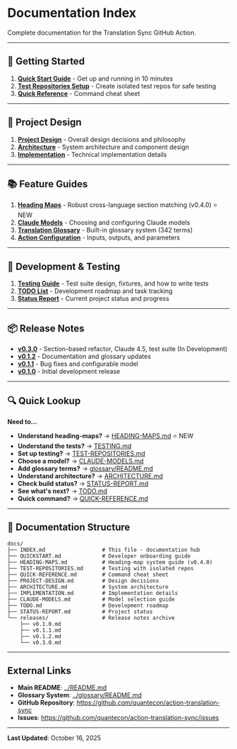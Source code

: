 # Documentation Index

Complete documentation for the Translation Sync GitHub Action.

---

## 🚀 Getting Started

1. **[Quick Start Guide](QUICKSTART.md)** - Get up and running in 10 minutes
2. **[Test Repositories Setup](TEST-REPOSITORIES.md)** - Create isolated test repos for safe testing
3. **[Quick Reference](QUICK-REFERENCE.md)** - Command cheat sheet

---

## 📐 Project Design

1. **[Project Design](PROJECT-DESIGN.md)** - Overall design decisions and philosophy
2. **[Architecture](ARCHITECTURE.md)** - System architecture and component design
3. **[Implementation](IMPLEMENTATION.md)** - Technical implementation details

---

## 📚 Feature Guides

1. **[Heading Maps](HEADING-MAPS.md)** - Robust cross-language section matching (v0.4.0) ⭐ NEW
2. **[Claude Models](CLAUDE-MODELS.md)** - Choosing and configuring Claude models
3. **[Translation Glossary](../glossary/README.md)** - Built-in glossary system (342 terms)
4. **[Action Configuration](../README.md#inputs)** - Inputs, outputs, and parameters

---

## 🧪 Development & Testing

1. **[Testing Guide](TESTING.md)** - Test suite design, fixtures, and how to write tests
2. **[TODO List](TODO.md)** - Development roadmap and task tracking
3. **[Status Report](STATUS-REPORT.md)** - Current project status and progress

---

## 📦 Release Notes

- **[v0.3.0](releases/v0.3.0.md)** - Section-based refactor, Claude 4.5, test suite (In Development)
- **[v0.1.2](releases/v0.1.2.md)** - Documentation and glossary updates
- **[v0.1.1](releases/v0.1.1.md)** - Bug fixes and configurable model
- **[v0.1.0](releases/v0.1.0.md)** - Initial development release

---

## 🔍 Quick Lookup

**Need to...**

- **Understand heading-maps?** → [HEADING-MAPS.md](HEADING-MAPS.md) ⭐ NEW
- **Understand the tests?** → [TESTING.md](TESTING.md)
- **Set up testing?** → [TEST-REPOSITORIES.md](TEST-REPOSITORIES.md)
- **Choose a model?** → [CLAUDE-MODELS.md](CLAUDE-MODELS.md)
- **Add glossary terms?** → [glossary/README.md](../glossary/README.md)
- **Understand architecture?** → [ARCHITECTURE.md](ARCHITECTURE.md)
- **Check build status?** → [STATUS-REPORT.md](STATUS-REPORT.md)
- **See what's next?** → [TODO.md](TODO.md)
- **Quick command?** → [QUICK-REFERENCE.md](QUICK-REFERENCE.md)

---

## 📂 Documentation Structure

```
docs/
├── INDEX.md                  # This file - documentation hub
├── QUICKSTART.md             # Developer onboarding guide
├── HEADING-MAPS.md           # Heading-map system guide (v0.4.0)
├── TEST-REPOSITORIES.md      # Testing with isolated repos
├── QUICK-REFERENCE.md        # Command cheat sheet
├── PROJECT-DESIGN.md         # Design decisions
├── ARCHITECTURE.md           # System architecture
├── IMPLEMENTATION.md         # Implementation details
├── CLAUDE-MODELS.md          # Model selection guide
├── TODO.md                   # Development roadmap
├── STATUS-REPORT.md          # Project status
└── releases/                 # Release notes archive
    ├── v0.1.0.md
    ├── v0.1.1.md
    ├── v0.1.2.md
    └── v0.3.0.md
```

---

## External Links

- **Main README**: [../README.md](../README.md)
- **Glossary System**: [../glossary/README.md](../glossary/README.md)
- **GitHub Repository**: https://github.com/quantecon/action-translation-sync
- **Issues**: https://github.com/quantecon/action-translation-sync/issues

---

**Last Updated**: October 16, 2025
